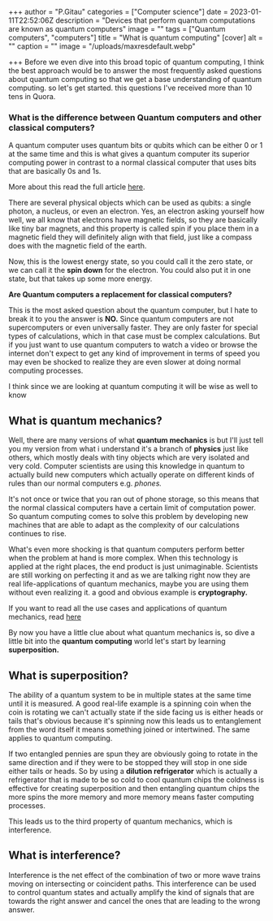 +++
author = "P.Gitau"
categories = ["Computer science"]
date = 2023-01-11T22:52:06Z
description = "Devices that perform quantum computations are known as quantum computers"
image = ""
tags = ["Quantum computers", "computers"]
title = "What is quantum computing"
[cover]
alt = ""
caption = ""
image = "/uploads/maxresdefault.webp"

+++
Before we even dive into this broad topic of quantum computing, I think the best approach would be to answer the most frequently asked questions about quantum computing so that we get a base understanding of quantum computing. so let's get started. this questions I've received more than 10 tens in Quora.

### **What is the difference between Quantum computers and other classical computers?**

A quantum computer uses quantum bits or qubits which can be either 0 or 1 at the same time and this is what gives a quantum computer its superior computing power in contrast to a normal classical computer that uses bits that are basically 0s and 1s.

More about this read the full article [here](https://blog.bunnieabc.com/posts/computer-logic/#everything-you-need-to-know-about-computer-logic).

There are several physical objects which can be used as qubits: a single photon, a nucleus, or even an electron. Yes, an electron asking yourself how well, we all know that electrons have magnetic fields, so they are basically like tiny bar magnets, and this property is called spin if you place them in a magnetic field they will definitely align with that field, just like a compass does with the magnetic field of the earth.

Now, this is the lowest energy state, so you could call it the zero state, or we can call it the **spin down** for the electron. You could also put it in one state, but that takes up some more energy.

**Are Quantum computers a replacement for classical computers?**

This is the most asked question about the quantum computer, but I hate to break it to you the answer is **NO.** Since quantum computers are not supercomputers or even universally faster. They are only faster for special types of calculations, which in that case must be complex calculations. But if you just want to use quantum computers to watch a video or browse the internet don't expect to get any kind of improvement in terms of speed you may even be shocked to realize they are even slower at doing normal computing processes.

I think since we are looking at quantum computing it will be wise  as well to know 

## What is quantum mechanics?

 Well, there are many versions of what **quantum mechanics** is but I'll just tell you my version from what i understand it's a branch of **physics** just like others, which mostly deals with tiny objects which are very isolated and very cold. Computer scientists are using this knowledge in quantum to actually build new computers which actually operate on different kinds of rules than our normal computers e.g. _phones._

 It's not once or twice that you ran out of phone storage, so this means that the normal classical computers have a certain limit of computation power. So quantum computing comes to solve this problem by developing new machines that are able to adapt as the complexity of our calculations continues to rise.

 What's even more shocking is that quantum computers perform better when the problem at hand is more complex. When this technology is applied at the right places, the end product is just unimaginable. Scientists are still working on perfecting it and as we are talking right now they are real life-applications of quantum mechanics, maybe you are using them without even realizing it. a good and obvious example is **cryptography.**

If you want to read all the use cases and applications of quantum mechanics, read [here](www.blog.bunnieabc.com)

By now you have a little clue about what quantum mechanics is, so dive a little bit into the **quantum computing** world let's start by learning **superposition.**

## What is superposition?

The ability of a quantum system to be in multiple states at the same time until it is measured. A good real-life example is a spinning coin when the coin is rotating we can't actually state if the side facing us is either heads or tails that's obvious because it's spinning now this leads us to entanglement from the word itself it means something joined or intertwined. The same applies to quantum computing.

If two entangled pennies are spun they are obviously going to rotate in the same direction and if they were to be stopped they will stop in one side either tails or heads. So by using a **dilution refrigerator** which is actually a refrigerator that is made to be so cold to cool quantum chips the coldness is effective for creating superposition and then entangling quantum chips the more spins the more memory and more memory means faster computing processes.

This leads us to the third property of quantum mechanics, which is interference.

## What is interference?

Interference is the net effect of the combination of two or more wave trains moving on intersecting or coincident paths. This interference can be used to control quantum states and actually amplify the kind of signals that are towards the right answer and cancel the ones that are leading to the wrong answer.